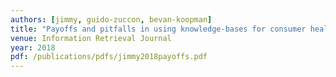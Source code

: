 ```yaml
---
authors: [jimmy, guido-zuccon, bevan-koopman]
title: "Payoffs and pitfalls in using knowledge-bases for consumer health search"
venue: Information Retrieval Journal
year: 2018
pdf: /publications/pdfs/jimmy2018payoffs.pdf
---
```

